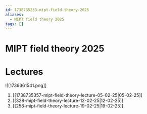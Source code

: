 ```yaml
---
id: 1738735253-mipt-field-theory-2025
aliases:
  - MIPT field theory 2025
tags: []
---
```


# MIPT field theory 2025
# Lectures
![[1739361541.png]]
1. [[1738735357-mipt-field-theory-lecture-05-02-25|05-02-25]]
2. [[328-mipt-field-theory-lecture-12-02-25|12-02-25]]
3. [[258-mipt-field-theory-lecture-19-02-25|19-02-25]]

